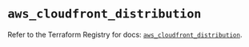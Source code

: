 # `aws_cloudfront_distribution`

Refer to the Terraform Registry for docs: [`aws_cloudfront_distribution`](https://registry.terraform.io/providers/hashicorp/aws/5.37.0/docs/resources/cloudfront_distribution).
